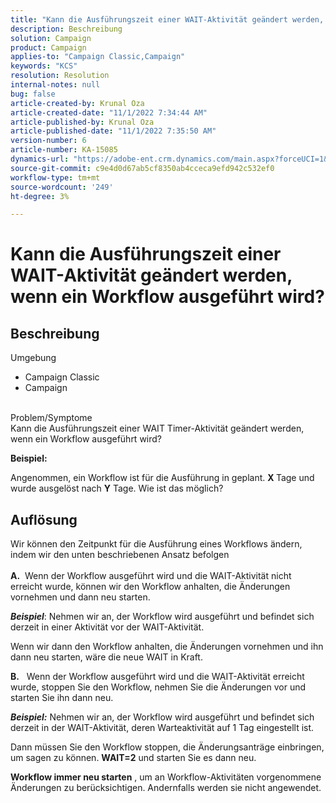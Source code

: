 ```yaml
---
title: "Kann die Ausführungszeit einer WAIT-Aktivität geändert werden, wenn ein Workflow ausgeführt wird?"
description: Beschreibung
solution: Campaign
product: Campaign
applies-to: "Campaign Classic,Campaign"
keywords: "KCS"
resolution: Resolution
internal-notes: null
bug: false
article-created-by: Krunal Oza
article-created-date: "11/1/2022 7:34:44 AM"
article-published-by: Krunal Oza
article-published-date: "11/1/2022 7:35:50 AM"
version-number: 6
article-number: KA-15085
dynamics-url: "https://adobe-ent.crm.dynamics.com/main.aspx?forceUCI=1&pagetype=entityrecord&etn=knowledgearticle&id=be7170a5-b759-ed11-9561-6045bd0067ea"
source-git-commit: c9e4d0d67ab5cf8350ab4cceca9efd942c532ef0
workflow-type: tm+mt
source-wordcount: '249'
ht-degree: 3%

---
```


# Kann die Ausführungszeit einer WAIT-Aktivität geändert werden, wenn ein Workflow ausgeführt wird?

## Beschreibung

Umgebung<br>
- Campaign Classic
- Campaign



<br>Problem/Symptome<br>
Kann die Ausführungszeit einer WAIT Timer-Aktivität geändert werden, wenn ein Workflow ausgeführt wird?

<b>Beispiel:</b>

Angenommen, ein Workflow ist für die Ausführung in geplant. <b>X </b>Tage und wurde ausgelöst nach <b>Y</b> Tage. Wie ist das möglich?


## Auflösung

Wir können den Zeitpunkt für die Ausführung eines Workflows ändern, indem wir den unten beschriebenen Ansatz befolgen<br><br>
<b>A.</b>  Wenn der Workflow ausgeführt wird und die WAIT-Aktivität nicht erreicht wurde, können wir den Workflow anhalten, die Änderungen vornehmen und dann neu starten.

<b>*Beispiel</b>*: Nehmen wir an, der Workflow wird ausgeführt und befindet sich derzeit in einer Aktivität vor der WAIT-Aktivität.

Wenn wir dann den Workflow anhalten, die Änderungen vornehmen und ihn dann neu starten, wäre die neue WAIT in Kraft.

<b>B.</b>   Wenn der Workflow ausgeführt wird und die WAIT-Aktivität erreicht wurde, stoppen Sie den Workflow, nehmen Sie die Änderungen vor und starten Sie ihn dann neu.

<b>*Beispiel:</b>* Nehmen wir an, der Workflow wird ausgeführt und befindet sich derzeit in der WAIT-Aktivität, deren Warteaktivität auf 1 Tag eingestellt ist.

Dann müssen Sie den Workflow stoppen, die Änderungsanträge einbringen, um sagen zu können. <b>WAIT=2</b> und starten Sie es dann neu.

<b>Workflow immer neu starten</b> , um an Workflow-Aktivitäten vorgenommene Änderungen zu berücksichtigen. Andernfalls werden sie nicht angewendet.
